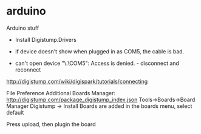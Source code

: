 # arduino
Arduino stuff

- Install Digistump.Drivers


- if device doesn't show when plugged in as COM5, the cable is bad.
- can't open device "\\.\COM5": Access is denied.  - disconnect and reconnect

http://digistump.com/wiki/digispark/tutorials/connecting

File Preference
Additional Boards Manager:
   http://digistump.com/package_digistump_index.json
Tools->Boards->Board Manager
   Digistump -> Install
Boards are added in the boards menu, select default

Press upload, then plugin the board